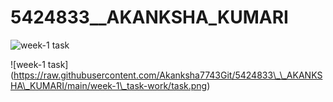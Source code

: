 # 5424833\_\_AKANKSHA\_KUMARI

<img src="https://github.com/Akanksha7743Git/5424833\_\_AKANKSHA\_KUMARI/tree/main/week-1\_task-work" alt="week-1 task">

!\[week-1 task](https://raw.githubusercontent.com/Akanksha7743Git/5424833\_\_AKANKSHA\_KUMARI/main/week-1\_task-work/task.png)



